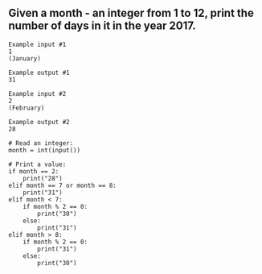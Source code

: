 ## Given a month - an integer from 1 to 12, print the number of days in it in the year 2017.
```
Example input #1
1
(January)

Example output #1
31

Example input #2
2
(February)

Example output #2
28
```
```
# Read an integer:
month = int(input())

# Print a value:
if month == 2:
	print("28")
elif month == 7 or month == 8:
	print("31")
elif month < 7:
	if month % 2 == 0:
		print("30")
	else:
		print("31")
elif month > 8:
	if month % 2 == 0:
		print("31")
	else:
		print("30")
```
